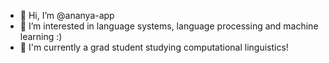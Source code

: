 - 👋 Hi, I’m @ananya-app
- 👀 I’m interested in language systems, language processing and machine learning :)
- 🌱 I'm currently a grad student studying computational linguistics!

<!---
hagmoon/hagmoon is a ✨ special ✨ repository because its `README.md` (this file) appears on your GitHub profile.
You can click the Preview link to take a look at your changes.
--->
